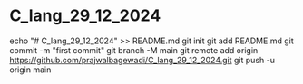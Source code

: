﻿# C_lang_29_12_2024
echo "# C_lang_29_12_2024" >> README.md
git init
git add README.md
git commit -m "first commit"
git branch -M main
git remote add origin https://github.com/prajwalbagewadi/C_lang_29_12_2024.git
git push -u origin main
